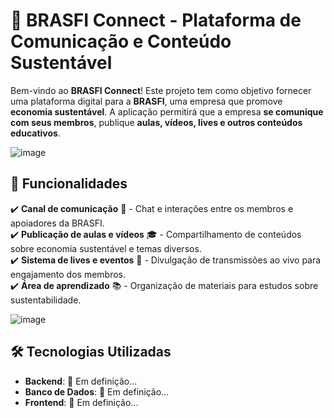 # 🌱 BRASFI Connect - Plataforma de Comunicação e Conteúdo Sustentável

Bem-vindo ao **BRASFI Connect**! Este projeto tem como objetivo fornecer uma plataforma digital para a **BRASFI**, uma empresa que promove **economia sustentável**. A aplicação permitirá que a empresa **se comunique com seus membros**, publique **aulas, vídeos, lives e outros conteúdos educativos**.

![image](https://github.com/user-attachments/assets/bfcb6108-4f4e-4867-9756-26e86c89b253)

## 🚀 Funcionalidades

✔️ **Canal de comunicação** 📢 - Chat e interações entre os membros e apoiadores da BRASFI.  
✔️ **Publicação de aulas e vídeos** 🎓 - Compartilhamento de conteúdos sobre economia sustentável e temas diversos.  
✔️ **Sistema de lives e eventos** 🎥 - Divulgação de transmissões ao vivo para engajamento dos membros.  
✔️ **Área de aprendizado** 📚 - Organização de materiais para estudos sobre sustentabilidade.  

![image](https://github.com/user-attachments/assets/bfcb6108-4f4e-4867-9756-26e86c89b253)

## 🛠️ Tecnologias Utilizadas

- **Backend**: 🚧 Em definição...  
- **Banco de Dados**: 🚧 Em definição... 
- **Frontend**: 🚧 Em definição...  
